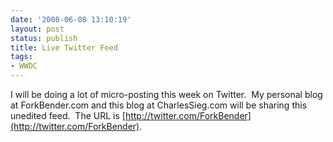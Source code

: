 ```yaml
---
date: '2008-06-08 13:10:19'
layout: post
status: publish
title: Live Twitter Feed
tags:
- WWDC
---
```


I will be doing a lot of micro-posting this week on Twitter.  My personal blog at ForkBender.com and this blog at CharlesSieg.com will be sharing this unedited feed.  The URL is [http://twitter.com/ForkBender](http://twitter.com/ForkBender).
